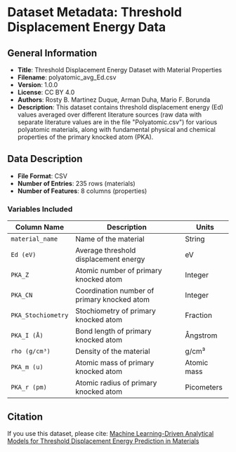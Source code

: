 # Dataset Metadata: Threshold Displacement Energy Data

## General Information
- **Title**: Threshold Displacement Energy Dataset with Material Properties
- **Filename**: polyatomic_avg_Ed.csv
- **Version**: 1.0.0
- **License**: CC BY 4.0
- **Authors**: Rosty B. Martinez Duque, Arman Duha, Mario F. Borunda
- **Description**: 
  This dataset contains threshold displacement energy (Ed) values averaged over different literature sources (raw data with separate literature values are in the
  file "Polyatomic.csv") for various polyatomic materials, along with fundamental physical and chemical properties of the primary knocked atom (PKA).
## Data Description
- **File Format**: CSV
- **Number of Entries**: 235 rows (materials)
- **Number of Features**: 8 columns (properties)

### **Variables Included**
| Column Name           | Description                                        | Units        |
|-----------------------|----------------------------------------------------|--------------|
| `material_name`       | Name of the material                               | String       |
| `Ed (eV)`             | Average threshold displacement energy              | eV           |
| `PKA_Z`               | Atomic number of primary knocked atom              | Integer      |
| `PKA_CN`              | Coordination number of primary knocked atom        | Integer      |
| `PKA_Stochiometry`    | Stochiometry of primary knocked atom               | Fraction     |
| `PKA_I (Å)`           | Bond length of primary knocked atom                | Ångstrom     |
| `rho (g/cm³)`         | Density of the material                            | g/cm³        |
| `PKA_m (u)`           | Atomic mass of primary knocked atom                | Atomic mass  |
| `PKA_r (pm)`          | Atomic radius of primary knocked atom              | Picometers   |




## Citation
If you use this dataset, please cite:
[Machine Learning-Driven Analytical Models for Threshold Displacement Energy Prediction in Materials](https://arxiv.org/abs/2502.01813)
